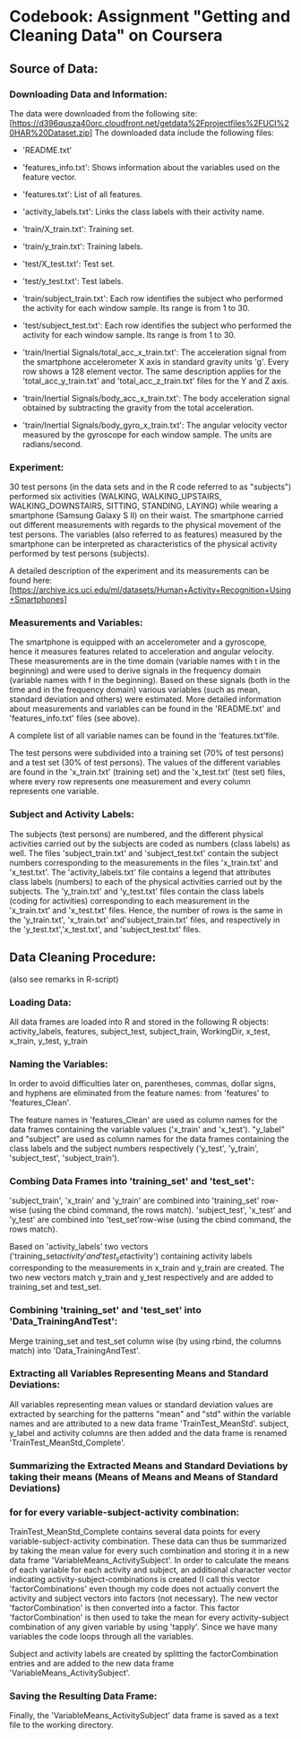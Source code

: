 # Codebook: Assignment "Getting and Cleaning Data" on Coursera

## Source of Data: 

### Downloading Data and Information: 
The data were downloaded from the following site: 
[https://d396qusza40orc.cloudfront.net/getdata%2Fprojectfiles%2FUCI%20HAR%20Dataset.zip]
The downloaded data include the following files: 

- 'README.txt'

- 'features_info.txt': Shows information about the variables used on the feature vector.

- 'features.txt': List of all features.

- 'activity_labels.txt': Links the class labels with their activity name.

- 'train/X_train.txt': Training set.

- 'train/y_train.txt': Training labels.

- 'test/X_test.txt': Test set.

- 'test/y_test.txt': Test labels.

- 'train/subject_train.txt': Each row identifies the subject who performed the activity for each window sample. Its range is from 1 to 30. 

- 'test/subject_test.txt': Each row identifies the subject who performed the activity for each window sample. Its range is from 1 to 30. 

- 'train/Inertial Signals/total_acc_x_train.txt': The acceleration signal from the smartphone accelerometer X axis in standard gravity units 'g'. 
Every row shows a 128 element vector. The same description applies for the 'total_acc_y_train.txt' and 'total_acc_z_train.txt' files for the Y and Z axis.

- 'train/Inertial Signals/body_acc_x_train.txt': The body acceleration signal obtained by subtracting the gravity from the total acceleration. 

- 'train/Inertial Signals/body_gyro_x_train.txt': The angular velocity vector measured by the gyroscope for each window sample. The units are radians/second. 

### Experiment: 
30 test persons (in the data sets and in the R code referred to as "subjects") performed six activities 
(WALKING, WALKING_UPSTAIRS, WALKING_DOWNSTAIRS, SITTING, STANDING, LAYING) while wearing a smartphone (Samsung Galaxy S II) 
on their waist.
The smartphone carried out different measurements with regards to the physical movement of the test persons. The variables 
(also referred to as features) measured by the smartphone can be interpreted as characteristics of the physical activity performed by
test persons (subjects). 
 
A detailed description of the experiment and its measurements can be found here: 
[https://archive.ics.uci.edu/ml/datasets/Human+Activity+Recognition+Using+Smartphones]


### Measurements and Variables: 
The smartphone is equipped with an accelerometer and a gyroscope, hence it measures features related to acceleration and 
angular velocity. These measurements are in the time domain (variable names with t in the beginning) and were used to derive 
signals in the frequency domain (variable names with f in the beginning). Based on these signals (both in the time and in 
the frequency domain) various variables (such as mean, standard deviation and others) were estimated. More detailed information 
about measurements and variables can be found in the 'README.txt' and 'features_info.txt' files (see above). 

A complete list of all variable names can be found in the 'features.txt'file. 

The test persons were subdivided into a training set (70% of test persons) and a test set (30% of test persons). The values 
of the different variables are found in the 'x_train.txt' (training set) and the 'x_test.txt' (test set) files, where every 
row represents one measurement and every column represents one variable. 


### Subject and Activity Labels: 
The subjects (test persons) are numbered, and the different physical activities carried out by the subjects are coded as numbers 
(class labels) as well.
The files 'subject_train.txt' and 'subject_test.txt' contain the subject numbers corresponding to the measurements in the files 
'x_train.txt' and 'x_test.txt'. The 'activity_labels.txt' file contains a legend that attributes class labels (numbers) to each 
of the physical activities carried out by the subjects. The 'y_train.txt' and 'y_test.txt' files contain the class labels (coding 
for activities) corresponding to each measurement in the 'x_train.txt' and 'x_test.txt' files. Hence, the number of rows is 
the same in the 'y_train.txt', 'x_train.txt' and'subject_train.txt' files, and respectively in the 'y_test.txt','x_test.txt', 
and 'subject_test.txt' files. 


## Data Cleaning Procedure:

(also see remarks in R-script)

### Loading Data: 
All data frames are loaded into R and stored in the following R objects:
activity_labels, features, subject_test, subject_train, WorkingDir, x_test, x_train, y_test, y_train 


### Naming the Variables: 
In order to avoid difficulties later on, parentheses, commas, dollar signs, and hyphens are eliminated from the feature names: 
from 'features' to 'features_Clean'.

The feature names in 'features_Clean' are used as column names for the data frames containing the variable values 
('x_train' and 'x_test'). "y_label" and "subject" are used as column names for the data frames containing the class labels 
and the subject numbers respectively ('y_test', 'y_train', 'subject_test', 'subject_train'). 


### Combing Data Frames into 'training_set' and 'test_set': 
'subject_train', 'x_train' and 'y_train' are combined into 'training_set' row-wise (using the cbind command, the rows match).
'subject_test', 'x_test' and 'y_test' are combined into 'test_set'row-wise (using the cbind command, the rows match).

Based on 'activity_labels' two vectors ('training_set$activity' and 'test_set$activity') containing activity labels corresponding 
to the measurements in x_train and y_train are created. The two new vectors match y_train and y_test respectively and are
added to training_set and test_set. 

### Combining 'training_set' and 'test_set' into 'Data_TrainingAndTest': 
Merge training_set and test_set column wise (by using rbind, the columns match) into 'Data_TrainingAndTest'. 

### Extracting all Variables Representing Means and Standard Deviations: 
All variables representing mean values or standard deviation values are extracted by searching for the patterns "mean" and "std"
within the variable names and are attributed to a new data frame 'TrainTest_MeanStd'. subject, y_label and activity columns
are then added and the data frame is renamed 'TrainTest_MeanStd_Complete'.

### Summarizing the Extracted Means and Standard Deviations by taking their means (Means of Means and Means of Standard Deviations)
### for for every variable-subject-activity combination: 
TrainTest_MeanStd_Complete contains several data points for every variable-subject-activity combination. These data can thus be 
summarized by taking the mean value for every such combination and storing it in a new data frame 'VariableMeans_ActivitySubject'.
In order to calculate the means of each variable for each activity and subject, an additional character vector indicating 
activity-subject-combinations is created (I call this vector 'factorCombinations' even though my code does not actually convert 
the activity and subject vectors into factors (not necessary). The new vector 'factorCombination' is then converted into a factor. 
This factor 'factorCombination' is then used to take the mean for every activity-subject combination of any given variable by using 
'tapply'. Since we have many variables the code loops through all the variables. 

Subject and activity labels are created by splitting the factorCombination entries and are added to the new data frame 
'VariableMeans_ActivitySubject'. 

### Saving the Resulting Data Frame: 
Finally, the 'VariableMeans_ActivitySubject' data frame is saved as a text file to the working directory. 


















